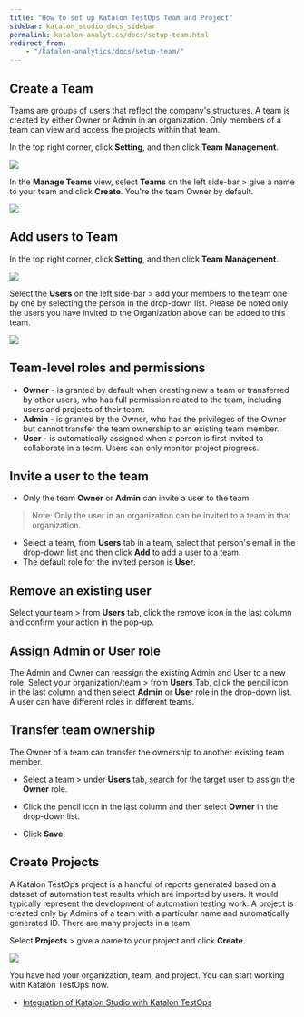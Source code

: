 ```yaml
---
title: "How to set up Katalon TestOps Team and Project"
sidebar: katalon_studio_docs_sidebar
permalink: katalon-analytics/docs/setup-team.html
redirect_from:
    - "/katalon-analytics/docs/setup-team/"
---
```


## Create a Team

Teams are groups of users that reflect the company's structures. A team is created by either Owner or Admin in an organization. Only members of a team can view and access the projects within that team.

In the top right corner, click **Setting**, and then click **Team Management**.

![](https://github.com/katalon-studio/docs-images/raw/master/katalon-analytics/docs/setup-org-team-project/ka_set_team_manage.png)

In the **Manage Teams** view, select **Teams** on the left side-bar > give a name to your team and click **Create**. You're the team Owner by default.

<img src="https://github.com/katalon-studio/docs-images/raw/master/katalon-analytics/docs/setup-org-team-project/create-team.png" width="" height="">

## Add users to Team

In the top right corner, click **Setting**, and then click **Team Management**.

![](https://github.com/katalon-studio/docs-images/raw/master/katalon-analytics/docs/setup-org-team-project/ka_set_user_mange.png)

Select the **Users** on the left side-bar > add your members to the team one by one by selecting the person in the drop-down list. Please be noted only the users you have invited to the Organization above can be added to this team.

<img src="https://github.com/katalon-studio/docs-images/raw/master/katalon-analytics/docs/setup-org-team-project/add-users-team.png" width="" height=""> 

## **Team-level roles and permissions**

* **Owner** - is granted by default when creating new a team or transferred by other users, who has full permission related to the team, including users and projects of their team.
* **Admin** - is granted by the Owner, who has the privileges of the Owner but cannot transfer the team ownership to an existing team member.
* **User** - is automatically assigned when a person is first invited to collaborate in a team. Users can only monitor project progress.

## Invite a user to the team

* Only the team **Owner** or **Admin** can invite a user to the team.

> Note: Only the user in an organization can be invited to a team in that organization. 

* Select a team, from **Users** tab in a team, select that person's email in the drop-down list and then click **Add** to add a user to a team. 
* The default role for the invited person is **User**.

## Remove an existing user

Select your team > from **Users** tab, click the remove icon in the last column and confirm your action in the pop-up.

## Assign Admin or User role

The Admin and Owner can reassign the existing Admin and User to a new role. Select your organization/team > from **Users** Tab, click the pencil icon in the last column and then select **Admin** or **User** role in the drop-down list. A user can have different roles in different teams.

## Transfer team ownership

The Owner of a team can transfer the ownership to another existing team member. 

* Select a team > under **Users** tab, search for the target user to assign the **Owner** role.

* Click the pencil icon in the last column and then select **Owner** in the drop-down list.

* Click **Save**.

## Create Projects

A Katalon TestOps project is a handful of reports generated based on a dataset of automation test results which are imported by users. It would typically represent the development of automation testing work. A project is created only by Admins of a team with a particular name and automatically generated ID. There are many projects in a team.

Select **Projects** > give a name to your project and click **Create**.

<img src="https://github.com/katalon-studio/docs-images/raw/master/katalon-analytics/docs/setup-org-team-project/create-project.png" width="" height="">

You have had your organization, team, and project. You can start working with Katalon TestOps now.

* [Integration of Katalon Studio with Katalon TestOps](https://docs.katalon.com/katalon-studio/docs/katalon-analytics-beta-integration.html)
